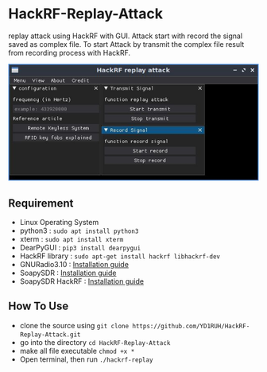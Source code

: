 # HackRF-Replay-Attack
replay attack using HackRF with GUI. Attack start with record the signal saved as complex file. To start Attack by transmit the complex file result from recording process with HackRF.

![image](https://github.com/YD1RUH/HackRF-Replay-Attack/blob/main/screen.jpg)

## Requirement
- Linux Operating System 
- python3 : `sudo apt install python3`
- xterm : `sudo apt install xterm`
- DearPyGUI : `pip3 install dearpygui`
- HackRF library : `sudo apt-get install hackrf libhackrf-dev`
- GNURadio3.10 : [Installation guide](https://wiki.gnuradio.org/index.php/LinuxInstall)
- SoapySDR : [Installation guide](https://github.com/pothosware/SoapySDR/wiki/BuildGuide#get-the-source-code)
- SoapySDR HackRF : [Installation guide](https://github.com/pothosware/SoapyHackRF/wiki#building-soapy-hack-rf)

## How To Use
- clone the source using `git clone https://github.com/YD1RUH/HackRF-Replay-Attack.git`
- go into the directory `cd HackRF-Replay-Attack`
- make all file executable `chmod +x *`
- Open terminal, then run `./hackrf-replay`
